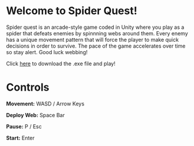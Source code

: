 # Welcome to Spider Quest!

Spider quest is an arcade-style game coded in Unity where you play as a spider that defeats enemies by spinnning webs around them. Every enemy has a unique movement pattern that will force the player to make quick decisions in order to survive. The pace of the game accelerates over time so stay alert. Good luck webbing!

Click [here](https://minhaskamal.github.io/DownGit/#/home?url=https://github.com/leedylanrobert/web-game/blob/master/SpiderQuest.exe) to download the .exe file and play!

# Controls

**Movement:**
WASD / Arrow Keys

**Deploy Web:**
Space Bar

**Pause:**
P / Esc

**Start:**
Enter





